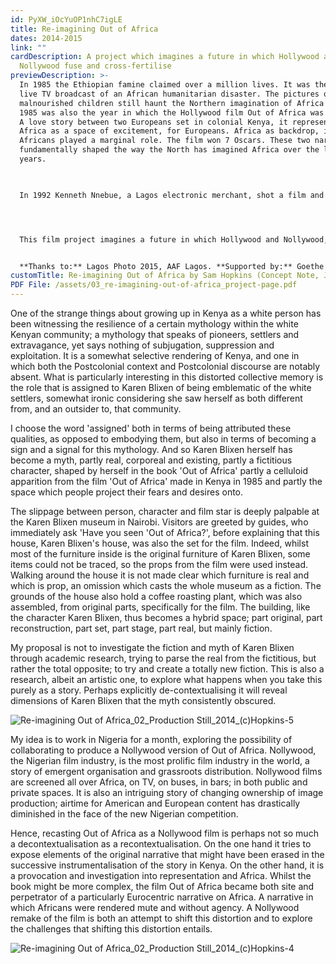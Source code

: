 ```yaml
---
id: PyXW_iOcYuOP1nhC7igLE
title: Re-imagining Out of Africa
dates: 2014-2015
link: ""
cardDescription: A project which imagines a future in which Hollywood and
  Nollywood fuse and cross-fertilise
previewDescription: >-
  In 1985 the Ethiopian famine claimed over a million lives. It was the first
  live TV broadcast of an African humanitarian disaster. The pictures of
  malnourished children still haunt the Northern imagination of Africa today.
  1985 was also the year in which the Hollywood film Out of Africa was released.
  A love story between two Europeans set in colonial Kenya, it represented
  Africa as a space of excitement, for Europeans. Africa as backdrop, in which
  Africans played a marginal role. The film won 7 Oscars. These two narratives
  fundamentally shaped the way the North has imagined Africa over the last 30
  years. 

   

  In 1992 Kenneth Nnebue, a Lagos electronic merchant, shot a film and put it onto blank videocassettes. Living in Bondage, the story of a man struggling to make it in Lagos, was a huge success selling over 500,000 copies. This is credited as the birth of Nollywood. The following year Helen Ukpabio produced and starred in End of the Wicked staging Christian beliefs against traditional African religion. It sold hundreds of thousands of copies. Africans all over the continent identified with the stories and the characters represented in Nollywood. Today it is the dominant media presence on the African continent. 




  This film project imagines a future in which Hollywood and Nollywood, two very different industries and narrative projects, fuse and cross-fertilise. Emeka, our hero, is an outsider director in the Nollywood scene. He stumbles across the story of Out of Africa and finds the idea of a film about Africa with no Africans both repelling and intriguing. In this future (for reasons which are not entirely clear) this film has been banned. All Emeka can find is one minute of shredded footage which he painstakingly pieces together. He decides to remake ‘Out of Africa’ as a Nollywood film.


  **Thanks to:** Lagos Photo 2015, AAF Lagos. **Supported by:** Goethe Insitut Lagos
customTitle: Re-imagining Out of Africa by Sam Hopkins (Concept Note, June 2014)
PDF File: /assets/03_re-imagining-out-of-africa_project-page.pdf
---
```

One of the strange things about growing up in Kenya as a white person has been witnessing the resilience of a certain mythology within the white Kenyan community; a mythology that speaks of pioneers, settlers and extravagance, yet says nothing of subjugation, suppression and exploitation. It is a somewhat selective rendering of Kenya, and one in which both the Postcolonial context and Postcolonial discourse are notably absent. What is particularly interesting in this distorted collective memory is the role that is assigned to Karen Blixen of being emblematic of the white settlers, somewhat ironic considering she saw herself as both different from, and an outsider to, that community. 

I choose the word 'assigned' both in terms of being attributed these qualities, as opposed to embodying them, but also in terms of becoming a sign and a signal for this mythology. And so Karen Blixen herself has become a myth, partly real, corporeal and existing, partly a fictitious character, shaped by herself in the book 'Out of Africa' partly a celluloid apparition from the film 'Out of Africa' made in Kenya in 1985 and partly the space which people project their fears and desires onto. 

The slippage between person, character and film star is deeply palpable at the Karen Blixen museum in Nairobi. Visitors are greeted by guides, who immediately ask 'Have you seen 'Out of Africa?', before explaining that this house, Karen Blixen's house, was also the set for the film. Indeed, whilst most of the furniture inside is the original furniture of Karen Blixen, some items could not be traced, so the props from the film were used instead. Walking around the house it is not made clear which furniture is real and which is prop, an omission which casts the whole museum as a fiction. The grounds of the house also hold a coffee roasting plant, which was also assembled, from original parts, specifically for the film. The building, like the character Karen Blixen, thus becomes a hybrid space; part original, part reconstruction, part set, part stage, part real, but mainly fiction. 

My proposal is not to investigate the fiction and myth of Karen Blixen through academic research, trying to parse the real from the fictitious, but rather the total opposite; to try and create a totally new fiction. This is also a research, albeit an artistic one, to explore what happens when you take this purely as a story. Perhaps explicitly de-contextualising it will reveal dimensions of Karen Blixen that the myth consistently obscured. 

![](/assets/re-imagining-out-of-africa_02_production-still_2014_-c-hopkins-5.jpg "Re-imagining Out of Africa_02_Production Still_2014_(c)Hopkins-5")

My idea is to work in Nigeria for a month, exploring the possibility of collaborating to produce a Nollywood version of Out of Africa. Nollywood, the Nigerian film industry, is the most prolific film industry in the world, a story of emergent organisation and grassroots distribution. Nollywood films are screened all over Africa, on TV, on buses, in bars; in both public and private spaces. It is also an intriguing story  of changing ownership of image production; airtime for American and European content has drastically diminished in the face of the new Nigerian competition.

 Hence, recasting Out of Africa as a Nollywood film is perhaps not so much a decontextualisation as a recontextualisation. On the one hand it tries to expose elements of the original narrative that might have been erased in the successive instrumentalisation of the story in Kenya. On the other hand, it is a provocation and investigation into representation and Africa. Whilst the book might be more complex, the film Out of Africa became both site and perpetrator of a particularly Eurocentric narrative on Africa. A narrative in which Africans were rendered mute and without agency. A Nollywood remake of the film is both an attempt to shift this distortion and to explore the challenges that shifting this distortion entails. 

![](/assets/re-imagining-out-of-africa_02_production-still_2014_-c-hopkins-4.jpg "Re-imagining Out of Africa_02_Production Still_2014_(c)Hopkins-4")
